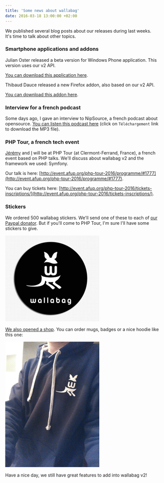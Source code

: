 ```yaml
---
title: 'Some news about wallabag'
date: 2016-03-18 13:00:00 +02:00
---
```


We published several blog posts about our releases during last weeks.  
It's time to talk about other topics.

### Smartphone applications and addons

Julian Oster released a beta version for Windows Phone application. This version uses our v2 API.

[You can download this application here](https://www.microsoft.com/en-us/store/apps/wallabagbeta/9nblggh5x3p6).

Thibaud Dauce released a new Firefox addon, also based on our v2 API.

[You can download this addon here](https://addons.mozilla.org/en-US/firefox/addon/wallabag-v2/).

### Interview for a french podcast

Some days ago, I gave an interview to NipSource, a french podcast about opensource. [You can listen this podcast here](http://nipcast.com/nipsource-24-lextrudeur-de-chocolat/) (click on `Téléchargement` link to download the MP3 file).

### PHP Tour, a french tech event

[Jérémy](https://twitter.com/j0k) and [I](https://twitter.com/nicosomb) will be at PHP Tour (at Clermont-Ferrand, France), a french event based on PHP talks. We'll discuss about wallabag v2 and the framework we used: Symfony.

Our talk is here: [http://event.afup.org/php-tour-2016/programme/#1777](http://event.afup.org/php-tour-2016/programme/#1777).

You can buy tickets here: [http://event.afup.org/php-tour-2016/tickets-inscriptions/](http://event.afup.org/php-tour-2016/tickets-inscriptions/).

### Stickers

We ordered 500 wallabag stickers. We'll send one of these to each of [our Paypal donator](https://www.paypal.com/cgi-bin/webscr?cmd=_s-xclick&hosted_button_id=9UBA65LG3FX9Y&lc=gb). But if you'll come to PHP Tour, I'm sure I'll have some stickers to give.

![wallabag stickers](stickers.jpg)

[We also opened a shop](http://wallabag.spreadshirt.fr/en). You can order mugs, badges or a nice hoodie like this one:

![wallabag hoodie](hoodie.jpg)

Have a nice day, we still have great features to add into wallabag v2!